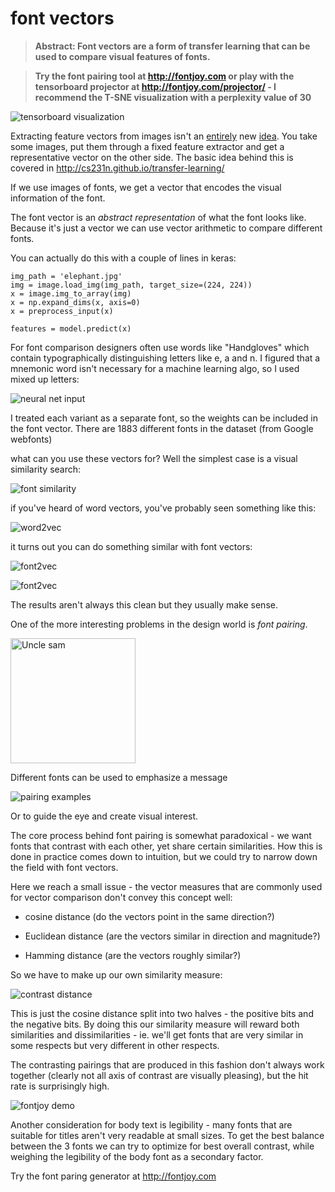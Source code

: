 # font vectors

>**Abstract: Font vectors are a form of transfer learning that can be used to compare visual features of fonts.**

>**Try the font pairing tool at http://fontjoy.com or play with the tensorboard projector at http://fontjoy.com/projector/ - I recommend the T-SNE visualization with a perplexity value of 30**


![tensorboard visualization](http://fontjoy.com/github/screenshot.png)

Extracting feature vectors from images isn't an [entirely](http://blog.ethanrosenthal.com/2016/12/05/recasketch-keras/) new [idea](https://medium.com/ideo-stories/organizing-the-world-of-fonts-with-ai-7d9e49ff2b25).
You take some images, put them through a fixed feature extractor and get a representative vector on the other side. The basic idea behind this is covered in http://cs231n.github.io/transfer-learning/

If we use images of fonts, we get a vector that encodes the visual information of the font.

The font vector is an *abstract representation* of what the font looks like. Because it's just a vector we can use vector arithmetic to compare different fonts.

You can actually do this with a couple of lines in keras:

```
img_path = 'elephant.jpg'
img = image.load_img(img_path, target_size=(224, 224))
x = image.img_to_array(img)
x = np.expand_dims(x, axis=0)
x = preprocess_input(x)

features = model.predict(x)

```

For font comparison designers often use words like "Handgloves" which contain typographically distinguishing letters like e, a and n. I figured that a mnemonic word isn't necessary for a machine learning algo, so I used mixed up letters:

![neural net input](http://fontjoy.com/github/input.png)

I treated each variant as a separate font, so the weights can be included in the font vector. There are 1883 different fonts in the dataset (from Google webfonts)

what can you use these vectors for? Well the simplest case is a visual similarity search:

![font similarity](http://fontjoy.com/github/similar.png)

if you've heard of word vectors, you've probably seen something like this:

![word2vec](http://fontjoy.com/github/word2vec.png)

it turns out you can do something similar with font vectors:

![font2vec](http://fontjoy.com/github/analogy1.png)

![font2vec](http://fontjoy.com/github/analogy2.png)

The results aren't always this clean but they usually make sense.

One of the more interesting problems in the design world is *font pairing*.

<img src="https://upload.wikimedia.org/wikipedia/commons/1/1d/Unclesamwantyou.jpg" alt="Uncle sam" width="200" />

Different fonts can be used to emphasize a message

![pairing examples](http://fontjoy.com/github/pairing.png)

Or to guide the eye and create visual interest.

The core process behind font pairing is somewhat paradoxical - we want fonts that contrast with each other, yet share certain similarities. How this is done in practice comes down to intuition, but we could try to narrow down the field with font vectors.

Here we reach a small issue - the vector measures that are commonly used for vector comparison don't convey this concept well:

- cosine distance (do the vectors point in the same direction?)

- Euclidean distance (are the vectors similar in direction and magnitude?)

- Hamming distance (are the vectors roughly similar?)

So we have to make up our own similarity measure:

![contrast distance](http://fontjoy.com/github/formula.png)

This is just the cosine distance split into two halves - the positive bits and the negative bits. By doing this our similarity measure will reward both similarities and dissimilarities - ie. we'll get fonts that are very similar in some respects but very different in other respects.

The contrasting pairings that are produced in this fashion don't always work together (clearly not all axis of contrast are visually pleasing), but the hit rate is surprisingly high.

![fontjoy demo](http://fontjoy.com/github/demo.png)

Another consideration for body text is legibility - many fonts that are suitable for titles aren't very readable at small sizes. To get the best balance between the 3 fonts we can try to optimize for best overall contrast, while weighing the legibility of the body font as a secondary factor.

Try the font paring generator at http://fontjoy.com